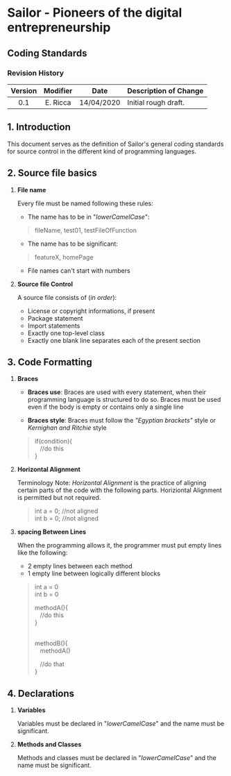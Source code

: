 # Sailor - Pioneers of the digital entrepreneurship
## Coding Standards      

### **Revision History**

| Version | Modifier | Date       | Description of Change |
|:-------:|:--------:|:----------:|:----------------------|
| 0.1 | E. Ricca     | 14/04/2020 | Initial rough draft.  |

## 1. Introduction

This document serves as the definition of Sailor's general coding standards for source control in the different kind of programming languages.

## 2. Source file basics

1. **File name**

   Every file must be named following these rules:

   * The name has to be in "_lowerCamelCase_":
   > fileName, test01, testFileOfFunction

   * The name has to be significant:
   > featureX, homePage

   * File names can't start with numbers

2. **Source file Control**
    
    A source file consists of (_in order_):

    * License or copyright informations, if present
    * Package statement
    * Import statements
    * Exactly one top-level class
    * Exactly one blank line separates each of the present section

## 3. Code Formatting

1. **Braces**

    * **Braces use**: Braces are used with every statement, when their programming language is structured to do so.  Braces must be used even if the body is empty or contains only a single line

    * **Braces style**: Braces must follow the _"Egyptian brackets"_ style or _Kernighan and Ritchie_ style
    > if(condition){  
    > &nbsp;&nbsp;&nbsp;//do this   
    > } 

2. **Horizontal Alignment**

    Terminology Note: _Horizontal Alignment_ is the practice of aligning certain parts of the code with the following parts.  Horiziontal Alignment is permitted but not required.

    > int a = 0; //not aligned  
    > int b = 0; //not aligned

3. **spacing Between Lines**

    When the programming allows it, the programmer must put empty lines like the following:

    * 2 empty lines between each method
    * 1 empty line between logically different blocks

    > int a = 0  
    > int b = 0  
    >  
    > methodA(){  
    > &nbsp;&nbsp;&nbsp;//do this  
    > }  
    >   
    > &nbsp;  
    > methodB(){  
    > &nbsp;&nbsp;&nbsp;methodA()
    >   
    > &nbsp;&nbsp;&nbsp;//do that  
    > }

## 4. Declarations

1. **Variables**

    Variables must be declared in "_lowerCamelCase_" and the name must be significant.

2. **Methods and Classes**

    Methods and classes must be declared in "_lowerCamelCase_" and the name must be significant.
